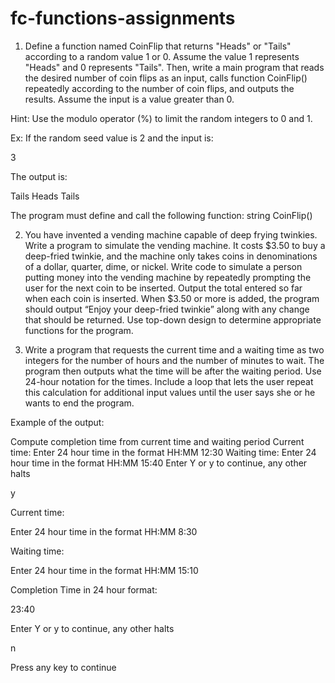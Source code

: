 # fc-functions-assignments

1.  Define a function named CoinFlip that returns "Heads" or "Tails" according to a random value 1 or 0. Assume the value 1 represents "Heads" and 0 represents "Tails". Then, write a main program that reads the desired number of coin flips as an input, calls function CoinFlip() repeatedly according to the number of coin flips, and outputs the results. Assume the input is a value greater than 0.

Hint: Use the modulo operator (%) to limit the random integers to 0 and 1.

Ex: If the random seed value is 2 and the input is:

3

The output is:

Tails
Heads
Tails

The program must define and call the following function:
string CoinFlip()


2.   You have invented a vending machine capable of deep frying twinkies. Write a program to simulate the vending machine. It costs $3.50 to buy a deep-fried twinkie, and the machine only takes coins in denominations of a dollar, quarter, dime, or nickel. Write code to simulate a person putting money into the vending machine by repeatedly prompting the user for the next coin to be inserted. Output the total entered so far when each coin is inserted. When $3.50 or more is added, the program should output “Enjoy your deep-fried twinkie” along with any change that should be returned. Use top-down design to determine appropriate functions for the program.

3.   Write a program that requests the current time and a waiting time as two integers for the number of hours and the number of minutes to wait. The program then outputs what the time will be after the waiting period. Use 24-hour notation for the times. Include a loop that lets the user repeat this calculation for additional input values until the user says she or he wants to end the program.


 Example of the output:

Compute completion time from current time and waiting period
Current time:
Enter 24 hour time in the format HH:MM
12:30
Waiting time:
Enter 24 hour time in the format HH:MM
15:40
Enter Y or y to continue, any other halts

y

Current time:

Enter 24 hour time in the format HH:MM
8:30

Waiting time:

Enter 24 hour time in the format HH:MM
15:10

Completion Time in 24 hour format:

23:40


Enter Y or y to continue, any other halts

n

Press any key to continue

